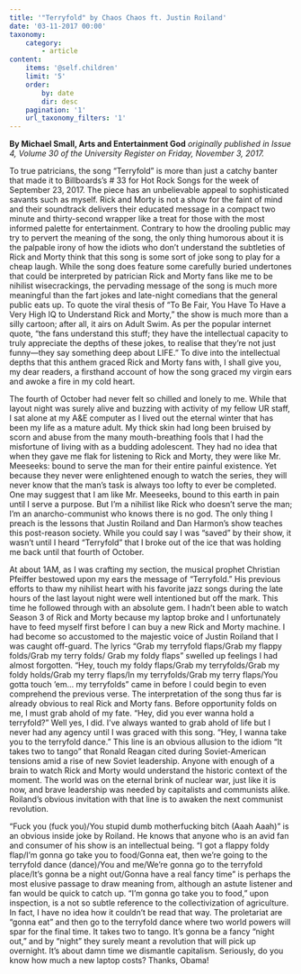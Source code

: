 ```yaml
---
title: '"Terryfold" by Chaos Chaos ft. Justin Roiland'
date: '03-11-2017 00:00'
taxonomy:
    category:
        - article
content:
    items: '@self.children'
    limit: '5'
    order:
        by: date
        dir: desc
    pagination: '1'
    url_taxonomy_filters: '1'
---
```


**By Michael Small, Arts and Entertainment God** _originally published in Issue 4, Volume 30 of the University Register on Friday, November 3, 2017._

To true patricians, the song “Terryfold” is more than just a catchy banter that made it to Billboards’s # 33 for Hot Rock Songs for the week of September 23, 2017. The piece has an unbelievable appeal to sophisticated savants such as myself. Rick and Morty is not a show for the faint of mind and their soundtrack delivers their educated message in a compact two minute and thirty-second wrapper like a treat for those with the most informed palette for entertainment. Contrary to how the drooling public may try to pervert the meaning of the song, the only thing humorous about it is the palpable irony of how the idiots who don’t understand the subtleties of Rick and Morty think that this song is some sort of joke song to play for a cheap laugh. While the song does feature some carefully buried undertones that could be interpreted by patrician Rick and Morty fans like me to be nihilist wisecrackings, the pervading message of the song is much more meaningful than the fart jokes and late-night comedians that the general public eats up. To quote the viral thesis of “To Be Fair, You Have To Have a Very High IQ to Understand Rick and Morty,” the show is much more than a silly cartoon; after all, it airs on Adult Swim. As per the popular internet quote, “the fans understand this stuff; they have the intellectual capacity to truly appreciate the depths of these jokes, to realise that they’re not just funny—they say something deep about LIFE.” To dive into the intellectual depths that this anthem graced Rick and Morty fans with, I shall give you, my dear readers, a firsthand account of how the song graced my virgin ears and awoke a fire in my cold heart. 

The fourth of October had never felt so chilled and lonely to me. While that layout night was surely alive and buzzing with activity of my fellow UR staff, I sat alone at my A&E computer as I lived out the eternal winter that has been my life as a mature adult. My thick skin had long been bruised by scorn and abuse from the many mouth-breathing fools that I had the misfortune of living with as a budding adolescent. They had no idea that when they gave me flak for listening to Rick and Morty, they were like Mr. Meeseeks: bound to serve the man for their entire painful existence. Yet because they never were enlightened enough to watch the series, they will never know that the man’s task is always too lofty to ever be completed. One may suggest that I am like Mr. Meeseeks, bound to this earth in pain until I serve a purpose. But I’m a nihilist like Rick who doesn’t serve the man; I’m an anarcho-communist who knows there is no god. The only thing I preach is the lessons that Justin Roiland and Dan Harmon’s show teaches this post-reason society. While you could say I was “saved” by their show, it wasn’t until I heard “Terryfold” that I broke out of the ice that was holding me back until that fourth of October. 

At about 1AM, as I was crafting my section, the musical prophet Christian Pfeiffer bestowed upon my ears the message of “Terryfold.” His previous efforts to thaw my nihilist heart with his favorite jazz songs during the late hours of the last layout night were well intentioned but off the mark. This time he followed through with an absolute gem. I hadn’t been able to watch Season 3 of Rick and Morty because my laptop broke and I unfortunately have to feed myself first before I can buy a new Rick and Morty machine. I had become so accustomed to the majestic voice of Justin Roiland that I was caught off-guard. The lyrics “Grab my terryfold flaps/Grab my flappy folds/Grab my terry folds/ Grab my foldy flaps” swelled up feelings I had almost forgotten. “Hey, touch my foldy flaps/Grab my terryfolds/Grab my foldy holds/Grab my terry flaps/In my terryfolds/Grab my terry flaps/You gotta touch ’em… my terryfolds” came in before I could begin to even comprehend the previous verse. The interpretation of the song thus far is already obvious to real Rick and Morty fans. Before opportunity folds on me, I must grab ahold of my fate. “Hey, did you ever wanna hold a terryfold?” Well yes, I did. I’ve always wanted to grab ahold of life but I never had any agency until I was graced with this song. “Hey, I wanna take you to the terryfold dance.” This line is an obvious allusion to the idiom “It takes two to tango” that Ronald Reagan cited during Soviet-American tensions amid a rise of new Soviet leadership. Anyone with enough of a brain to watch Rick and Morty would understand the historic context of the moment. The world was on the eternal brink of nuclear war, just like it is now, and brave leadership was needed by capitalists and communists alike. Roiland’s obvious invitation with that line is to awaken the next communist revolution. 

“Fuck you (fuck you)/You stupid dumb motherfucking bitch (Aaah Aaah)” is an obvious inside joke by Roiland. He knows that anyone who is an avid fan and consumer of his show is an intellectual being. “I got a flappy foldy flap/I’m gonna go take you to food/Gonna eat, then we’re going to the terryfold dance (dance)/You and me/We’re gonna go to the terryfold place/It’s gonna be a night out/Gonna have a real fancy time” is perhaps the most elusive passage to draw meaning from, although an astute listener and fan would be quick to catch up. “I’m gonna go take you to food,” upon inspection, is a not so subtle reference to the collectivization of agriculture. In fact, I have no idea how it couldn’t be read that way. The proletariat are “gonna eat” and then go to the terryfold dance where two world powers will spar for the final time. It takes two to tango. It’s gonna be a fancy “night out,” and by “night” they surely meant a revolution that will pick up overnight. It’s about damn time we dismantle capitalism. Seriously, do you know how much a new laptop costs? Thanks, Obama!
